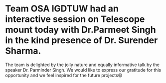 # Team OSA IGDTUW had an interactive session on Telescope mount today with Dr.Parmeet Singh in the kind presence of Dr. Surender Sharma. 
The team is delighted by the jolly nature and equally informative talk by the speaker Dr. Parminder Singh.
We would like to express our gratitude for this opportunity and we feel inspired for the future projects😄



